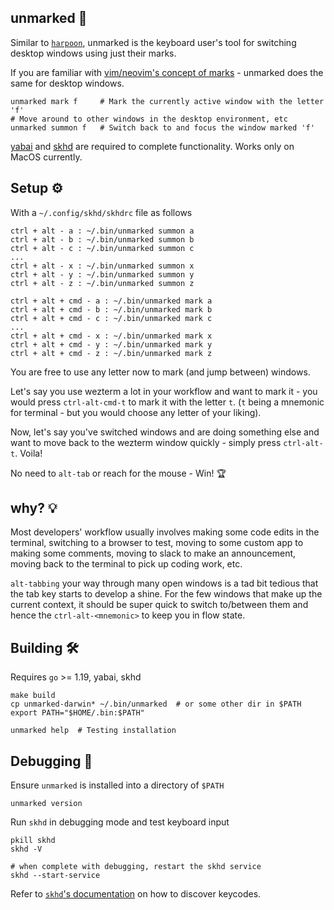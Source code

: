 **unmarked 🎯**
---

Similar to [`harpoon`](https://github.com/ThePrimeagen/harpoon), unmarked
is the keyboard user's tool for switching desktop windows using just their
marks.

If you are familiar with [vim/neovim's concept of marks](https://vim.fandom.com/wiki/Using_marks#Setting_marks) - unmarked does
the same for desktop windows.

```shell
unmarked mark f     # Mark the currently active window with the letter 'f'
# Move around to other windows in the desktop environment, etc
unmarked summon f   # Switch back to and focus the window marked 'f'
```

[yabai](https://github.com/koekeishiya/yabai) and [skhd](https://github.com/koekeishiya/skhd) are required to complete functionality. Works only on MacOS currently.

**Setup ⚙️**
---

With a `~/.config/skhd/skhdrc` file as follows

```skhd
ctrl + alt - a : ~/.bin/unmarked summon a
ctrl + alt - b : ~/.bin/unmarked summon b
ctrl + alt - c : ~/.bin/unmarked summon c
...
ctrl + alt - x : ~/.bin/unmarked summon x
ctrl + alt - y : ~/.bin/unmarked summon y
ctrl + alt - z : ~/.bin/unmarked summon z

ctrl + alt + cmd - a : ~/.bin/unmarked mark a
ctrl + alt + cmd - b : ~/.bin/unmarked mark b
ctrl + alt + cmd - c : ~/.bin/unmarked mark c
...
ctrl + alt + cmd - x : ~/.bin/unmarked mark x
ctrl + alt + cmd - y : ~/.bin/unmarked mark y
ctrl + alt + cmd - z : ~/.bin/unmarked mark z
```
You are free to use any letter now to mark (and jump between) windows.

Let's say you use wezterm a lot in your workflow and want to mark it - you
would press `ctrl-alt-cmd-t` to mark it with the letter `t`. (`t` being
a mnemonic for terminal - but you would choose any letter of your liking).

Now, let's say you've switched windows and are doing something else and want
to move back to the wezterm window quickly - simply press `ctrl-alt-t`. Voila!

No need to `alt-tab` or reach for the mouse - Win! 🏆

**why? 💡**
---

Most developers' workflow usually involves making some code edits in the
terminal, switching to a browser to test, moving to some custom app to making
some comments, moving to slack to make an announcement, moving back to the
terminal to pick up coding work, etc.

`alt-tabbing` your way through many open windows is a tad bit tedious that the
tab key starts to develop a shine. For the few windows that make up the
current context, it should be super quick to switch to/between them and hence
the `ctrl-alt-<mnemonic>` to keep you in flow state.

**Building 🛠️**
---

Requires `go` >= 1.19, yabai, skhd

```shell
make build
cp unmarked-darwin* ~/.bin/unmarked  # or some other dir in $PATH
export PATH="$HOME/.bin:$PATH"

unmarked help  # Testing installation
```
**Debugging 🐞**
---

Ensure `unmarked` is installed into a directory of `$PATH
`
```shell
unmarked version
```

Run `skhd` in debugging mode and test keyboard input

```shell
pkill skhd
skhd -V

# when complete with debugging, restart the skhd service
skhd --start-service
```

Refer to [`skhd`'s documentation](https://github.com/koekeishiya/skhd/issues/1) on how to discover keycodes.
